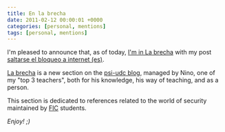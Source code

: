 ```yaml
---
title: En la brecha
date: 2011-02-12 00:00:01 +0000
categories: [personal, mentions]
tags: [personal, mentions]
---
```


I'm pleased to announce that, as of today, [I'm in La brecha](http://psi-udc.blogspot.com/2011/02/bloqueos-internet-que-hacemos.html) with my post [saltarse el bloqueo a internet (es)](http://rubenhortas.blogspot.com/2011/02/saltarse-el-bloqueo-internet.html). 

[La brecha](http://psi-udc.blogspot.com/2012/02/en-la-brecha.html?m=0) is a new section on the [psi-udc blog](http://psi-udc.blogspot.com/?m=0), managed by Nino, one of my "top 3 teachers", both for his knowledge, his way of teaching, and as a person.

This section is dedicated to references related to the world of security maintained by [FIC](https://www.fic.udc.es/gl) students.

_Enjoy! ;)_
